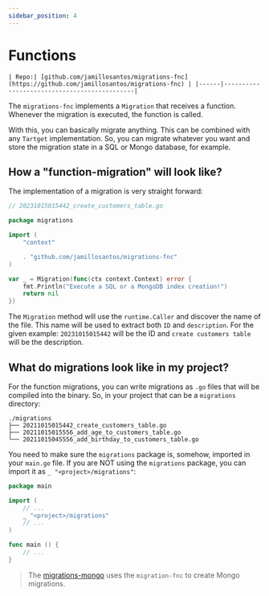 ```yaml
---
sidebar_position: 4
---
```


# Functions

`| Repo:| [github.com/jamillosantos/migrations-fnc](https://github.com/jamillosantos/migrations-fnc) |
|------|---------------------------------------------|`

The `migrations-fnc` implements a `Migration` that receives a function. Whenever the migration is executed, the function
is called.

With this, you can basically migrate anything. This can be combined with any `Tartget` implementation. So, you can 
migrate whatever you want and store the migration state in a SQL or Mongo database, for example.

## How a "function-migration" will look like?

The implementation of a migration is very straight forward:

```go
// 20231015015442_create_customers_table.go

package migrations

import (
	"context"

	. "github.com/jamillosantos/migrations-fnc"
)

var _ = Migration(func(ctx context.Context) error {
	fmt.Println("Execute a SQL or a MongoDB index creation!")
	return nil
})
```

The `Migration` method will use the `runtime.Caller` and discover the name of the file. This name will be used to 
extract both `ID` and `description`. For the given example: `20231015015442` will be the ID and `create customers table`
will be the description.

## What do migrations look like in my project?

For the function migrations, you can write migrations as `.go` files that will be compiled into the binary. So, in your
project that can be a `migrations` directory:

```
./migrations
├── 20211015015442_create_customers_table.go
├── 20211015015556_add_age_to_customers_table.go
└── 20211015045556_add_birthday_to_customers_table.go
```

You need to make sure the `migrations` package is, somehow, imported in your `main.go` file. If you are NOT using the
`migrations` package, you can import it as `_ "<project>/migrations"`:

```go
package main

import (
	// ...
	_ "<project>/migrations"
	// ...
)

func main () {
	// ...
}
```

> The [migrations-mongo](/mongo) uses the `migration-fnc` to create Mongo migrations. 